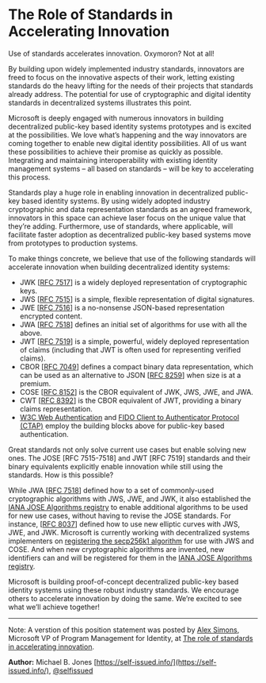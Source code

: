 # The Role of Standards in Accelerating Innovation

Use of standards accelerates innovation.  Oxymoron?  Not at all!

By building upon widely implemented industry standards, innovators are freed to focus on the innovative aspects of their work, letting existing standards do the heavy lifting for the needs of their projects that standards already address.  The potential for use of cryptographic and digital identity standards in decentralized systems illustrates this point.

Microsoft is deeply engaged with numerous innovators in building decentralized public-key based identity systems prototypes and is excited at the possibilities.  We love what’s happening and the way innovators are coming together to enable new digital identity possibilities.  All of us want these possibilities to achieve their promise as quickly as possible.  Integrating and maintaining interoperability with existing identity management systems – all based on standards – will be key to accelerating this process.

Standards play a huge role in enabling innovation in decentralized public-key based identity systems.  By using widely adopted industry cryptographic and data representation standards as an agreed framework, innovators in this space can achieve laser focus on the unique value that they’re adding.  Furthermore, use of standards, where applicable, will facilitate faster adoption as decentralized public-key based systems move from prototypes to production systems.

To make things concrete, we believe that use of the following standards will accelerate innovation when building decentralized identity systems:

- JWK \[[RFC 7517](https://tools.ietf.org/html/rfc7517)\] is a widely deployed representation of cryptographic keys.
- JWS \[[RFC 7515](https://tools.ietf.org/html/rfc7515)\] is a simple, flexible representation of digital signatures.
- JWE \[[RFC 7516](https://tools.ietf.org/html/rfc7516)\] is a no-nonsense JSON-based representation encrypted content.
- JWA \[[RFC 7518](https://tools.ietf.org/html/rfc7518)\] defines an initial set of algorithms for use with all the above.
- JWT \[[RFC 7519](https://tools.ietf.org/html/rfc7519)\] is a simple, powerful, widely deployed representation of claims (including that JWT is often used for representing verified claims).
- CBOR \[[RFC 7049](https://tools.ietf.org/html/rfc7049)\] defines a compact binary data representation, which can be used as an alternative to JSON \[[RFC 8259](https://tools.ietf.org/html/rfc8259)\] when size is at a premium.
- COSE \[[RFC 8152](https://tools.ietf.org/html/rfc8152)\] is the CBOR equivalent of JWK, JWS, JWE, and JWA.
- CWT \[[RFC 8392](https://tools.ietf.org/html/rfc8392)\] is the CBOR equivalent of JWT, providing a binary claims representation.
- [W3C Web Authentication](https://www.w3.org/TR/webauthn/) and [FIDO Client to Authenticator Protocol (CTAP)](https://fidoalliance.org/specs/fido-v2.0-id-20180227/fido-client-to-authenticator-protocol-v2.0-id-20180227.pdf) employ the building blocks above for public-key based authentication.

Great standards not only solve current use cases but enable solving new ones.  The JOSE [RFC 7515-7518] and JWT [RFC 7519] standards and their binary equivalents explicitly enable innovation while still using the standards.  How is this possible?

While JWA \[[RFC 7518](https://tools.ietf.org/html/rfc7518)\] defined how to a set of commonly-used cryptographic algorithms with JWS, JWE, and JWK, it also established the [IANA JOSE Algorithms registry](https://www.iana.org/assignments/jose/jose.xhtml) to enable additional algorithms to be used for new use cases, without having to revise the JOSE standards.  For instance, \[[RFC 8037](https://tools.ietf.org/html/rfc8037)\] defined how to use new elliptic curves with JWS, JWE, and JWK.  Microsoft is currently working with decentralized systems implementers on [registering the secp256k1 algorithm](https://tools.ietf.org/html/draft-jones-webauthn-secp256k1-00) for use with JWS and COSE.  And when new cryptographic algorithms are invented, new identifiers can and will be registered for them in the [IANA JOSE Algorithms registry](https://www.iana.org/assignments/jose/jose.xhtml).

Microsoft is building proof-of-concept decentralized public-key based identity systems using these robust industry standards.  We encourage others to accelerate innovation by doing the same.  We’re excited to see what we’ll achieve together!

<hr/>

Note:  A verstion of this position statement was posted by [Alex Simons](https://twitter.com/Alex_A_Simons), Microsoft VP of Program Management for Identity, at [The role of standards in accelerating innovation](https://cloudblogs.microsoft.com/enterprisemobility/2018/08/29/the-role-of-standards-in-accelerating-innovation/).

**Author:** Michael B. Jones [https://self-issued.info/](https://self-issued.info/), [@selfissued](https://twitter.com/selfissued)
